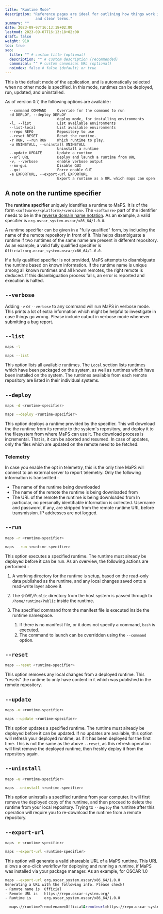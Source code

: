 ```yaml
---
title: "Runtime Mode"
description: "Reference pages are ideal for outlining how things work in terse
              and clear terms."
summary: ""
date: 2023-09-07T16:13:18+02:00
lastmod: 2023-09-07T16:13:18+02:00
draft: false
weight: 910
toc: true
seo:
  title: "" # custom title (optional)
  description: "" # custom description (recommended)
  canonical: "" # custom canonical URL (optional)
  noindex: false # false (default) or true
---
```


This is the default mode of the application, and is automatically selected when
no other mode is specified. In this mode, runtimes can be deployed, run,
updated, and uninstalled.

As of version 0.7, the following options are available :

```text
  --command COMMAND     Override for the command to run
  -d DEPLOY, --deploy DEPLOY
                        deploy mode, for installing environments
  -l, --list            List available environments
  --list-local          List available environments
  --repo REPO           Repository to use
  --reset RESET         Reset the runtime.
  -r RUN, --run RUN     Which runtime to play.
  -u UNINSTALL, --uninstall UNINSTALL
                        Uninstall a runtime
  --update UPDATE       Update a runtime
  --url URL             Deploy and launch a runtime from URL
  -v, --verbose         enable verbose output
  --no-gui              Disable GUI
  --gui                 Force enable GUI
  -e EXPORTURL, --export-url EXPORTURL
                        Export a runtime as a URL which maps can open
```

## A note on the runtime specifier

The __runtime specifier__ uniquely identifies a runtime to MaPS. It is of the
form `<software>/<platform>/<version>`. The `<software>` part of the identifier
needs to be in the [reverse domain name
notation](https://en.wikipedia.org/wiki/Reverse_domain_name_notation). As an
example, a valid specifier is `org.oscar_system.oscar/x86_64/1.0.0`.

A runtime specifier can be given in a "fully qualified" form, by including the
name of the remote repository in front of it. This helps disambiguate a runtime
if two runtimes of the same name are present in different repository. As an
example, a valid fully qualified specifier is
`Official:org.oscar_system.oscar/x86_64/1.0.0`.

If a fully qualified specifier is not provided, MaPS attempts to disambiguate
the runtime based on known information. If the runtime name is unique among all
known runtimes and all known remotes, the right remote is deduced. If this
disambiguation process fails, an error is reported and execution is halted.

## `--verbose`

Adding `-v` or `--verbose` to any command will run MaPS in verbose mode. This
prints a lot of extra information which might be helpful to investigate in case
things go wrong. Please include output in verbose mode whenever submitting a bug
report.

## `--list`

```bash
maps -l
```

```bash
maps --list
```

This option lists all available runtimes. The `Local` section lists runtimes
which have been packaged on the system, as well as runtimes which have been
installed on the system. The runtimes available from each remote repository are
listed in their individual systems.

## `--deploy`

```bash
maps -d <runtime-specifier>
```

```bash
maps --deploy <runtime-specifier>
```

This option deploys a runtime provided by the specifier. This will download the
the runtime from its remote to the system's repository, and deploy it to the
filesystem from where MaPS can use it. The download process is incremental. That
is, it can be aborted and resumed. In case of updates, only the files which are
updated on the remote need to be fetched.

### Telemetry

In case you enable the opt in telemetry, this is the only time MaPS will connect
to an external server to report telemetry. Only the following information is
transmitted :

- The name of the runtime being downloaded
- The name of the remote the runtime is being downloaded from
- The URL of the remote the runtime is being downloaded from In particular, no
personally identifiable information is collected. Username and password, if any,
are stripped from the remote runtime URL before transmission. IP addresses are
not logged.

## `--run`

```bash
maps -r <runtime-specifier>
```

```bash
maps --run <runtime-specifier>
```

This option executes a specified runtime. The runtime must already be deployed
before it can be run. As an overview, the following actions are performed :

1. A working directory for the runtime is setup, based on the read-only data
   published as the runtime, and any local changes saved onto a read-write layer
   above it.
2. The `$HOME/Public` directory from the host system is passed through to
   `/home/runtime/Public` inside the runtime.
3. The specified command from the manifest file is executed inside the runtime
   namespace.

    1. If there is no manifest file, or it does not specify a command, `bash` is
       executed.
    2. The command to launch can be overridden using the `--command` option.

## `--reset`

```bash
maps --reset <runtime-specifier>
```

This option removes any local changes from a deployed runtime. This "resets" the
runtime to only have content in it which was published in the remote repository.

## `--update`

```bash
maps -u <runtime-specifier>
```

```bash
maps --update <runtime-specifier>
```

This option updates a specified runtime. The runtime must already be deployed
before it can be updated. If no updates are available, this option will refresh
your deployed runtime, as if it has been deployed for the first time. This is
not the same as the above `--reset`, as this refresh operation will first remove
the deployed runtime, then freshly deploy it from the repository again.

## `--uninstall`

```bash
maps -u <runtime-specifier>
```

```bash
maps --uninstall <runtime-specifier>
```

This option uninstalls a specified runtime from your computer. It will first
remove the deployed copy of the runtime, and then proceed to delete the runtime
from your local repository. Trying to `--deploy` the runtime after this
operation will require you to re-download the runtime from a remote repository.

## `--export-url`

```bash
maps -e <runtime-specifier>
```

```bash
maps --export-url <runtime-specifier>
```

This option will generate a valid shareable URL of a MaPS runtime. This URL
allows a one-click workflow for deploying and running a runtime, if MaPS was
installed via your package manager. As an example, for OSCAR 1.0

```bash
maps --export-url org.oscar_system.oscar/x86_64/1.0.0
Generating a URL with the following info. Please check!
- Remote name is  Official
- Remote URL is   https://repo.oscar-system.org/
- Runtime is      org.oscar_system.oscar/x86_64/1.0.0

  maps://runtime?remotename=Official&remoteurl=https://repo.oscar-system.org/&runtime=org.oscar_system.oscar/x86_64/1.0.0
```
